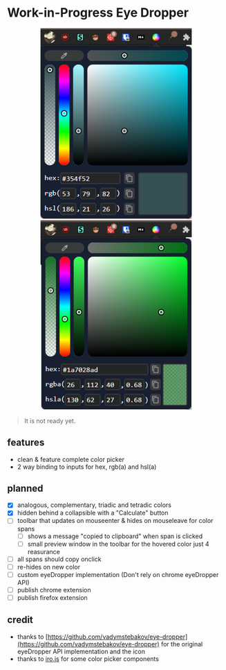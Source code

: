 # Work-in-Progress Eye Dropper

<p align="center">
	<img src="images/example.png" width=350>
	<img src="images/example2.png" width=350>
</p>
  
> It is not ready yet.

## features
- clean & feature complete color picker
- 2 way binding to inputs for hex, rgb(a) and hsl(a)
  
## planned
- [x] analogous, complementary, triadic and tetradic colors
- [x] hidden behind a collapsible with a "Calculate" button
- [ ] toolbar that updates on mouseenter & hides on mouseleave for color spans
	- [ ] shows a message "copied to clipboard" when span is clicked
	- [ ] small preview window in the toolbar for the hovered color just 4 reasurance
- [ ] all spans should copy onclick
- [ ] re-hides on new color
- [ ] custom eyeDropper implementation (Don't rely on chrome eyeDropper API)
- [ ] publish chrome extension
- [ ] publish firefox extension

## credit
- thanks to [https://github.com/vadymstebakov/eye-dropper](https://github.com/vadymstebakov/eye-dropper) for the original eyeDropper API implementation and the icon
- thanks to [iro.js](https://iro.js.org) for some color picker components